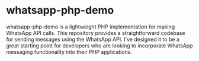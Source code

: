 # whatsapp-php-demo
whatsapp-php-demo is a lightweight PHP implementation for making WhatsApp API calls. This repository provides a straightforward codebase for sending messages using the WhatsApp API.
I've designed it to be a great starting point for developers who are looking to incorporate WhatsApp messaging functionality into their PHP applications.


